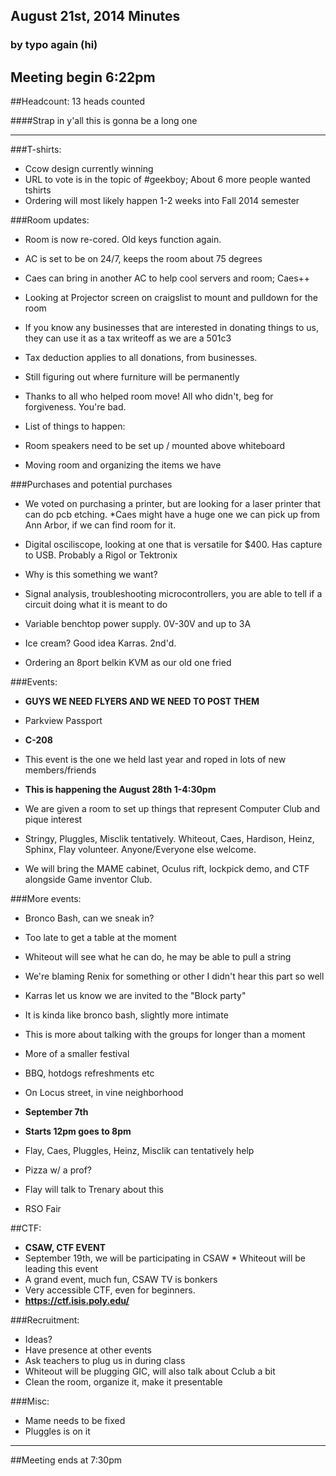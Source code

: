## August 21st, 2014 Minutes
### by typo again (hi)

## Meeting begin 6:22pm

##Headcount: 13 heads counted

####Strap in y'all this is gonna be a long one

 - - -

###T-shirts:
* Ccow design currently winning
* URL to vote is in the topic of #geekboy; About 6 more people wanted tshirts
* Ordering will most likely happen 1-2 weeks into Fall 2014 semester

###Room updates:
* Room is now re-cored.  Old keys function again.
* AC is set to be on 24/7, keeps the room about 75 degrees
* Caes can bring in another AC to help cool servers and room; Caes++

* Looking at Projector screen on craigslist to mount and pulldown for the room
* If you know any businesses that are interested in donating things to us, they can use it as a tax writeoff as we are a 501c3
 * Tax deduction applies to all donations, from businesses.
* Still figuring out where furniture will be permanently

* Thanks to all who helped room move!  All who didn't, beg for forgiveness.  You're bad.

* List of things to happen:
 * Room speakers need to be set up / mounted above whiteboard
 * Moving room and organizing the items we have

###Purchases and potential purchases

* We voted on purchasing a printer, but are looking for a laser printer that can do pcb etching.
*Caes might have a huge one we can pick up from Ann Arbor, if we can find room for it.
* Digital osciliscope, looking at one that is versatile for $400.  Has capture to USB. Probably a Rigol or Tektronix

* Why is this something we want?
 * Signal analysis, troubleshooting microcontrollers, you are able to tell if a circuit doing what it is meant to do

* Variable benchtop power supply.  0V-30V and up to 3A
* Ice cream?  Good idea Karras.  2nd'd.
* Ordering an 8port belkin KVM as our old one fried

###Events:
* **GUYS WE NEED FLYERS AND WE NEED TO POST THEM**

* Parkview Passport
* **C-208**
 * This event is the one we held last year and roped in lots of new members/friends
 * **This is happening the August 28th 1-4:30pm**
 * We are given a room to set up things that represent Computer Club and pique interest
 * Stringy, Pluggles, Misclik tentatively.  Whiteout, Caes, Hardison, Heinz, Sphinx, Flay volunteer.  Anyone/Everyone else welcome.
* We will bring the MAME cabinet, Oculus rift, lockpick demo, and CTF alongside Game inventor Club.

###More events:

* Bronco Bash, can we sneak in?  
 * Too late to get a table at the moment
 * Whiteout will see what he can do, he may be able to pull a string
 * We're blaming Renix for something or other I didn't hear this part so well

* Karras let us know we are invited to the "Block party"
 * It is kinda like bronco bash, slightly more intimate
 * This is more about talking with the groups for longer than a moment
 * More of a smaller festival
  * BBQ, hotdogs refreshments etc
 * On Locus street, in vine neighborhood
  * **September 7th**
  * **Starts 12pm goes to 8pm**
 * Flay, Caes, Pluggles, Heinz, Misclik can tentatively help

* Pizza w/ a prof? 
 * Flay will talk to Trenary about this

* RSO Fair

##CTF:

  * **CSAW, CTF EVENT**
   * September 19th, we will be participating in CSAW
    * Whiteout will be leading this event
   * A grand event, much fun, CSAW TV is bonkers
   * Very accessible CTF, even for beginners.
   *  **https://ctf.isis.poly.edu/**

###Recruitment:
* Ideas?
 * Have presence at other events
 * Ask teachers to plug us in during class
 * Whiteout will be plugging GIC, will also talk about Cclub a bit
 * Clean the room, organize it, make it presentable

###Misc:
* Mame needs to be fixed
* Pluggles is on it
- - - 

##Meeting ends at 7:30pm
